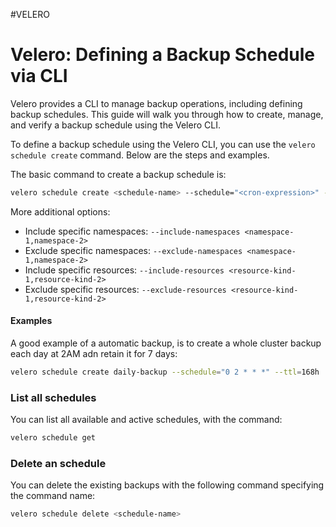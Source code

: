 #VELERO 

# Velero: Defining a Backup Schedule via CLI

Velero provides a CLI to manage backup operations, including defining backup schedules. This guide will walk you through how to create, manage, and verify a backup schedule using the Velero CLI.

To define a backup schedule using the Velero CLI, you can use the `velero schedule create` command. Below are the steps and examples.

The basic command to create a backup schedule is:

```bash
velero schedule create <schedule-name> --schedule="<cron-expression>" --ttl=<time-to-live> --snapshot-volumes
```

More additional options: 

- Include specific namespaces:  `--include-namespaces <namespace-1,namespace-2>`
- Exclude specific namespaces: `--exclude-namespaces <namespace-1,namespace-2>`
- Include specific resources:  `--include-resources <resource-kind-1,resource-kind-2>`
- Exclude specific resources: `--exclude-resources <resource-kind-1,resource-kind-2>`

#### Examples

A good example of a automatic backup, is to create a whole cluster backup each day at 2AM adn retain it for 7 days: 

```bash
velero schedule create daily-backup --schedule="0 2 * * *" --ttl=168h
```


### List all schedules

You can list all available and active schedules, with the command: 

```bash
velero schedule get
```
### Delete an schedule

You can delete the existing backups with the following command specifying the command name: 

```bash
velero schedule delete <schedule-name>
```